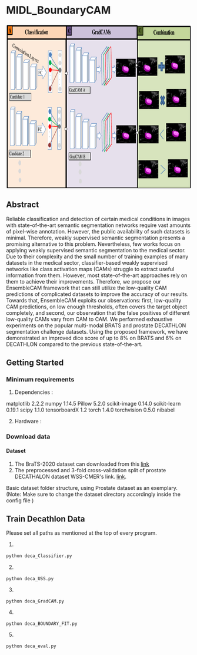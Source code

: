 # MIDL_BoundaryCAM

<img src="img/frame.pdf" width="800" height="447"/>

## Abstract
Reliable classification and detection of certain medical conditions in images with state-of-the-art semantic segmentation networks require vast amounts of pixel-wise annotation. However, the public availability of such datasets is minimal. Therefore, weakly supervised semantic segmentation presents a promising alternative to this problem. Nevertheless, few works focus on applying weakly supervised semantic segmentation to the medical sector. Due to their complexity and the small number of training examples of many datasets in the medical sector, classifier-based weakly supervised networks like class activation maps (CAMs) struggle to extract useful information from them. However, most state-of-the-art approaches rely on them to achieve their improvements. Therefore, we propose our EnsembleCAM framework that can still utilize the low-quality CAM predictions of complicated datasets to improve the accuracy of our results. Towards that, EnsembleCAM exploits our observations: first, low-quality CAM predictions, on low enough thresholds, often covers the target object completely, and second, our observation that the false positives of different low-quality CAMs vary from CAM to CAM. We performed exhaustive experiments on the popular multi-modal BRATS and prostate DECATHLON segmentation challenge datasets. Using the proposed framework, we have demonstrated an improved dice score of up to 8\% on BRATS and 6\% on DECATHLON compared to the previous state-of-the-art.


## Getting Started

### Minimum requirements

1. Dependencies :

matplotlib 2.2.2
numpy 1.14.5
Pillow 5.2.0
scikit-image 0.14.0
scikit-learn 0.19.1
scipy 1.1.0
tensorboardX 1.2
torch 1.4.0
torchvision 0.5.0
nibabel

 2. Hardware :

### Download data

#### Dataset

1. The BraTS-2020 dataset can downloaded from this [link](https://www.med.upenn.edu/cbica/brats2020/data.html)
2. The preprocessed and 3-fold cross-validation split of prostate DECATHALON dataset WSS-CMER's link. [link](https://github.com/gaurav104/WSS-CMER).

Basic dataset folder structure, using Prostate dataset as an exemplary. (Note: Make sure to change the dataset directory accordingly inside the config file )


## Train Decathlon Data
Please set all paths as mentioned at the top of every program.

1.
```python
python deca_Classifier.py
```
2.
```
python deca_USS.py
```
3.
```
python deca_GradCAM.py
```
4.
```
python deca_BOUNDARY_FIT.py
```
5.
```
python deca_eval.py
```
